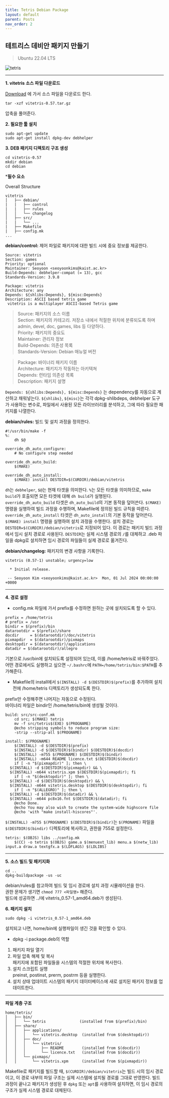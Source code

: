 ```yaml
---
title: Tetris Debian Package
layout: default
parent: Posts
nav_order: 2
---
```


## 테트리스 데비안 패키지 만들기  

> Ubuntu 22.04 LTS  

![tetris](../images/tetris.png)  

---
**1. vitetris 소스 파일 다운로드**  

[Download](https://developers.redhat.com/blog/2019/03/18/rpm-packaging-guide-creating-rpm#ascii_based_tetris_game) 에 가서 소스 파일을 다운로드 한다.

```
tar -xzf vitetris-0.57.tar.gz
```
압축을 풀어준다.  


**2. 필요한 툴 설치**  

```
sudo apt-get update
sudo apt-get install dpkg-dev debhelper
```


**3. DEB 패키지 디렉토리 구조 생성**  

```
cd vitetris-0.57
mkdir debian
cd debian
```


***필수 요소**   

Overall Structure  

```
vitetris 
│   ├── debian/
|   |   ├── control
|   |   ├── rules
│   │   └── changelog
│   ├── src/
|   |   └── ...
|   ├── Makefile
|   ├── config.mk
...
```

**debian/control:** 제어 파일로 패키지에 대한 빌드 시에 중요 정보를 제공한다.  

```
Source: vitetris
Section: games
Priority: optional
Maintainer: Seoyoon <seoyoonkims@kaist.ac.kr>
Build-Depends: debhelper-compat (= 13), gcc
Standards-Version: 3.9.8  

Package: vitetris
Architecture: any
Depends: ${shlibs:Depends}, ${misc:Depends}
Description: ASCII based tetris game
 vitetris is a multiplayer ASCII-based Tetris game
```
> Source: 패키지의 소스 이름  
> Section: 패키지의 카테고리. 저장소 내에서 적절한 위치에 분류되도록 하며 admin, devel, doc, games, libs 등 다양하다.    
> Priority: 패키지의 중요도  
> Maintainer: 관리자 정보  
> Build-Depends: 의존성 목록  
> Standards-Version: Debian 매뉴얼 버전  

> Package: 바이너리 패키지 이름  
> Architecture: 패키지가 작동하는 아키텍쳐  
> Depends: 런타임 의존성 목록  
> Description: 패키지 설명  

```Depends: ${shlibs:Depends}, ${misc:Depends}``` 는 dependency를 자동으로 계산하고 채워넣는다.  ```${shlibs}```, ```${misc}```는 각각 dpkg-shlibdeps, debhelper 도구가 사용하는 변수로, 파일에서 사용된 모든 라이브러리를 분석하고, 그에 따라 필요한 패키지를 나열한다.  

  

**debian/rules:** 빌드 및 설치 과정을 정의한다.  

```
#!/usr/bin/make -f
%:
	dh $@

override_dh_auto_configure:
	# No configure step needed

override_dh_auto_build:
	$(MAKE)

override_dh_auto_install:
	$(MAKE) install DESTDIR=$(CURDIR)/debian/vitetris
```

```dh```는 ```debhelper```, ```$@```는 현재 타겟을 의미한다. ```%```는 모든 타겟을 의미하므로, ```make build```가 호출되면 모든 타겟에 대해 ```dh build```가 실행된다.  
```override_dh_auto_build``` 타겟은 ```dh_auto_build```의 기본 동작을 덮어쓴다. ```$(MAKE)``` 명령을 실행하여 빌드 과정을 수행하며, Makefile에 정의된 빌드 규칙을 따른다.  
```override_dh_auto_install``` 타겟은 ```dh_auto_install```의 기본 동작을 덮어쓴다. ```$(MAKE) install``` 명령을 실행하여 설치 과정을 수행한다. 설치 경로는 ```DESTDIR=$(CURDIR)/debian/vitetris```로 지정되어 있다. 이 경로는 패키지 빌드 과정에서 임시 설치 경로로 사용된다. ```DESTDIR```는 실제 시스템 경로의 ```/```를 대체하고 .deb 파일을 dpkg로 설치하면 임시 경로의 파일들이 실제 경로로 옮겨진다.  


**debian/changelog:** 패키지의 변경 사항을 기록한다.    

```
vitetris (0.57-1) unstable; urgency=low

  * Initial release.

 -- Seoyoon Kim <seoyoonkims@kaist.ac.kr>  Mon, 01 Jul 2024 00:00:00 +0000
 ```
---

**4. 경로 설정**  

- config.mk 파일에 가서 prefix를 수정하면 원하는 곳에 설치되도록 할 수 있다.  

```
prefix = /home/tetris
# prefix = /usr
bindir = $(prefix)/bin
datarootdir = $(prefix)/share
docdir     = $(datarootdir)/doc/vitetris
pixmapdir  = $(datarootdir)/pixmaps
desktopdir = $(datarootdir)/applications
datadir = $(datarootdir)/allegro
```

기본으로 /usr/bin에 설치되도록 설정되어 있는데, 이를 /home/tetris로 바꿔주었다.  
어떤 경로에서도 실행하고 싶으면 ```~/.bashrc```에 ```PATH=/home/tetris/bin:$PATH```를 추가해준다.  

- Makefile의 install에서 ```$(INSTALL) -d $(DESTDIR)$(prefix)```를 추가하여 설치 전에 /home/tetris 디렉토리가 생성되도록 한다.

prefix만 수정해주면 나머지는 자동으로 수정된다.  
바이너리 파일은 bindir인 /home/tetris/bin에 생성될 것이다.  



```
build: src/src-conf.mk
	cd src; $(MAKE) tetris
	mv -f src/tetris$(EXE) $(PROGNAME)
	@echo stripping symbols to reduce program size:
	-strip --strip-all $(PROGNAME)
```

```
install: $(PROGNAME)
	$(INSTALL) -d $(DESTDIR)$(prefix)
	$(INSTALL) -d $(DESTDIR)$(bindir) $(DESTDIR)$(docdir)
	$(INSTALL) -m755 $(PROGNAME) $(DESTDIR)$(bindir)
	$(INSTALL) -m644 README licence.txt $(DESTDIR)$(docdir)
	if [ -n "$(pixmapdir)" ]; then \
  $(INSTALL) -d $(DESTDIR)$(pixmapdir) && \
  $(INSTALL) -m644 vitetris.xpm $(DESTDIR)$(pixmapdir); fi
	if [ -n "$(desktopdir)" ]; then \
  $(INSTALL) -d $(DESTDIR)$(desktopdir) && \
  $(INSTALL) -m644 vitetris.desktop $(DESTDIR)$(desktopdir); fi
	if [ -n "$(ALLEGRO)" ]; then \
  $(INSTALL) -d $(DESTDIR)$(datadir) && \
  $(INSTALL) -m644 pc8x16.fnt $(DESTDIR)$(datadir); fi
	@echo Done.
	@echo You may also wish to create the system-wide highscore file
	@echo 'with "make install-hiscores"'.
```

```$(INSTALL) -m755 $(PROGNAME) $(DESTDIR)$(bindir)```는 ```$(PRONAME)``` 파일을 ```$(DESTDIR)$(bindir)``` 디렉토리에 복사하고, 권한을 755로 설정한다.  

```
tetris: $(OBJS) libs ../config.mk
	$(CC) -o tetris $(OBJS) game.a $(menuext_lib) menu.a $(netw_lib) input.a draw.a textgfx.a $(LDFLAGS) $(LDLIBS)
```

---

**5. 소스 빌드 및 패키지화**  

```
cd ..
dpkg-buildpackage -us -uc
```

debian/rules를 참고하여 빌드 및 임시 경로에 설치 과정 시뮬레이션을 한다.  
권한 문제가 생기면 ```chmod 777 <파일명>``` 해준다.  
빌드에 성공하면 ../에 vitetris_0.57-1_amd64.deb가 생성된다.  



**6. 패키지 설치**  

```
sudo dpkg -i vitetris_0.57-1_amd64.deb
```

설치되고 나면, home/bin에 실행파일이 생긴 것을 확인할 수 있다.  

- dpkg -i package.deb의 역할
1. 패키지 파일 열기  
2. 파일 압축 해제 및 복사  
패키지에 포함된 파일들을 시스템의 적절한 위치에 복사한다.
3. 설치 스크립트 실행  
preinst, postinst, prerm, postrm 등을 실행한다.  
4. 설치 상태 업데이트
시스템의 패키지 데이터베이스에 새로 설치된 패키지 정보를 업데이트한다.  

---

**파일 계층 구조**  

```
home/tetris/  
│   ├── bin/  
│   │   └── tetris               (installed from $(prefix)/bin)  
│   ├── share/  
│   │   ├── applications/  
│   │   │   └── vitetris.desktop  (installed from $(desktopdir))  
│   │   ├── doc/  
│   │   │   └── vitetris/  
│   │   │       ├── README        (installed from $(docdir))  
│   │   │       └── licence.txt   (installed from $(docdir))  
│   │   └── pixmaps/  
│   │       └── vitetris.xpm      (installed from $(pixmapdir))  
```

Makefile로 패키지를 빌드할 때, ```$(CURDIR)/debian/vitetris```는 빌드 시의 임시 경로이고, 이 경로 내부의 파일 구조는 실제 시스템에 설치될 경로를 그대로 반영한다. 빌드 과정이 끝나고 패키지가 생성된 후 ```dpkg``` 또는 ```apt```를 사용하여 설치하면, 이 임시 경로의 구조가 실제 시스템 경로로 대체된다.  